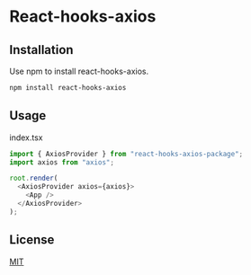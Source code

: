 # React-hooks-axios

## Installation

Use npm to install react-hooks-axios.

```bash
npm install react-hooks-axios
```

## Usage

index.tsx

```typescript
import { AxiosProvider } from "react-hooks-axios-package";
import axios from "axios";

root.render(
  <AxiosProvider axios={axios}>
    <App />
  </AxiosProvider>
);
```

## License

[MIT](https://choosealicense.com/licenses/mit/)
